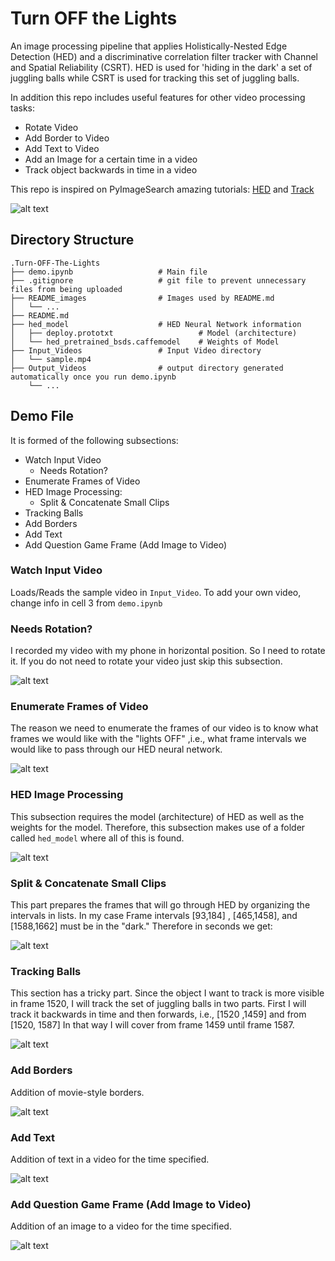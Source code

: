 # Turn OFF the Lights
An image processing pipeline that applies Holistically-Nested Edge Detection (HED) and a discriminative correlation filter tracker with Channel and Spatial Reliability (CSRT). HED is used for 'hiding in the dark' a set of juggling balls while CSRT is used for tracking this set of juggling balls. 

In addition this repo includes useful features for other video processing tasks:
- Rotate Video
- Add Border to Video
- Add Text to Video
- Add an Image for a certain time in a video
- Track object backwards in time in a video

This repo is inspired on PyImageSearch amazing tutorials: [HED](https://www.pyimagesearch.com/2019/03/04/holistically-nested-edge-detection-with-opencv-and-deep-learning/) and [Track](https://www.pyimagesearch.com/2018/07/30/opencv-object-tracking/) 

[//]: # (----Image References List ---)
[image1]: ./README_images/demo.gif
[image2]: ./README_images/rotate.PNG
[image3]: ./README_images/enumerate.PNG
[image4]: ./README_images/hed.PNG
[image5]: ./README_images/intervals.PNG
[image6]: ./README_images/tracking.PNG
[image7]: ./README_images/border.PNG
[image8]: ./README_images/text.PNG
[image9]: ./README_images/question.PNG

![alt text][image1]


## Directory Structure
```
.Turn-OFF-The-Lights
├── demo.ipynb                   # Main file
├── .gitignore                   # git file to prevent unnecessary files from being uploaded
├── README_images                # Images used by README.md
│   └── ...
├── README.md
├── hed_model                    # HED Neural Network information
│   ├── deploy.prototxt                   # Model (architecture)
│   └── hed_pretrained_bsds.caffemodel    # Weights of Model
├── Input_Videos                 # Input Video directory
│   └── sample.mp4
├── Output_Videos                # output directory generated automatically once you run demo.ipynb
    └── ...
```

## Demo File
It is formed of the following subsections:
- Watch Input Video 
    - Needs Rotation?
- Enumerate Frames of Video
- HED Image Processing:
    - Split & Concatenate Small Clips
- Tracking Balls
- Add Borders
- Add Text
- Add Question Game Frame (Add Image to Video)

### Watch Input Video 
Loads/Reads the sample video in `Input_Video`. To add your own video, change info in cell 3 from `demo.ipynb`

### Needs Rotation?
I recorded my video with my phone in horizontal position. So I need to rotate it. If you do not need to rotate your video just skip this subsection.

![alt text][image2]

### Enumerate Frames of Video
The reason we need to enumerate the frames of our video is to know what frames we would like with the "lights OFF" ,i.e., what frame intervals we would like to pass through our HED neural network.

![alt text][image3]

### HED Image Processing
This subsection requires the model (architecture) of HED as well as the weights for the model. Therefore, this subsection makes use of a folder called `hed_model` where all of this is found.

![alt text][image4]

### Split & Concatenate Small Clips
This part prepares the frames that will go through HED by organizing the intervals in lists. In my case Frame intervals [93,184] , [465,1458], and [1588,1662] must be in the "dark." Therefore in seconds we get:

![alt text][image5]

### Tracking Balls
This section has a tricky part. Since the object I want to track is more visible in frame 1520, I will track the set of juggling balls in two parts. First I will track it backwards in time and then forwards, i.e., [1520 ,1459] and from [1520, 1587] In that way I will cover from frame 1459 until frame 1587.

![alt text][image6]

### Add Borders
Addition of movie-style borders.

![alt text][image7]

### Add Text
Addition of text in a video for the time specified.

![alt text][image8]

### Add Question Game Frame (Add Image to Video)
Addition of an image to a video for the time specified.

![alt text][image9]